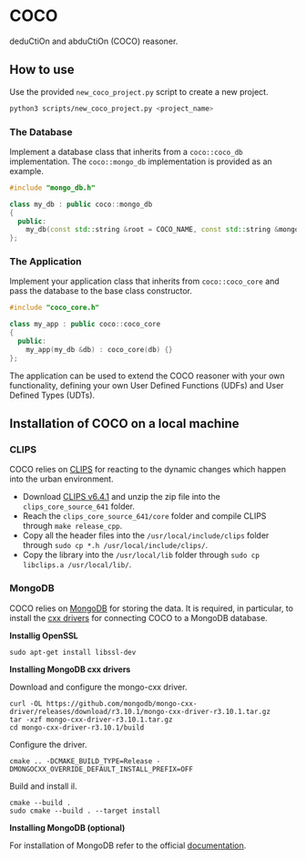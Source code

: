 # COCO

deduCtiOn and abduCtiOn (COCO) reasoner.

## How to use

Use the provided `new_coco_project.py` script to create a new project.

```bash
python3 scripts/new_coco_project.py <project_name>
```

### The Database

Implement a database class that inherits from a `coco::coco_db` implementation. The `coco::mongo_db` implementation is provided as an example.

```cpp
#include "mongo_db.h"

class my_db : public coco::mongo_db
{
  public:
    my_db(const std::string &root = COCO_NAME, const std::string &mongodb_uri = MONGODB_URI(MONGODB_HOST, MONGODB_PORT)) : mongo_db(root, mongodb_uri) {}
};
```

### The Application

Implement your application class that inherits from `coco::coco_core` and pass the database to the base class constructor.

```cpp
#include "coco_core.h"

class my_app : public coco::coco_core
{
  public:
    my_app(my_db &db) : coco_core(db) {}
};
```

The application can be used to extend the COCO reasoner with your own functionality, defining your own User Defined Functions (UDFs) and User Defined Types (UDTs).

## Installation of COCO on a local machine

### CLIPS

COCO relies on [CLIPS](https://www.clipsrules.net) for reacting to the dynamic changes which happen into the urban environment.
 - Download [CLIPS v6.4.1](https://sourceforge.net/projects/clipsrules/files/CLIPS/6.4.1/clips_core_source_641.zip/download) and unzip the zip file into the `clips_core_source_641` folder.
 - Reach the `clips_core_source_641/core` folder and compile CLIPS through `make release_cpp`.
 - Copy all the header files into the `/usr/local/include/clips` folder through `sudo cp *.h /usr/local/include/clips/`.
 - Copy the library into the `/usr/local/lib` folder through `sudo cp libclips.a /usr/local/lib/`.

### MongoDB

COCO relies on [MongoDB](https://www.mongodb.com) for storing the data. It is required, in particular, to install the [cxx drivers](https://www.mongodb.com/docs/drivers/cxx/) for connecting COCO to a MongoDB database.

**Installig OpenSSL**

```shell
sudo apt-get install libssl-dev
```

**Installing MongoDB cxx drivers**

Download and configure the mongo-cxx driver.

```shell
curl -OL https://github.com/mongodb/mongo-cxx-driver/releases/download/r3.10.1/mongo-cxx-driver-r3.10.1.tar.gz
tar -xzf mongo-cxx-driver-r3.10.1.tar.gz
cd mongo-cxx-driver-r3.10.1/build
```

Configure the driver.

```shell
cmake .. -DCMAKE_BUILD_TYPE=Release -DMONGOCXX_OVERRIDE_DEFAULT_INSTALL_PREFIX=OFF
```

Build and install il.

```shell
cmake --build .
sudo cmake --build . --target install
```

**Installing MongoDB (optional)**

For installation of MongoDB refer to the official [documentation](https://www.mongodb.com/docs/manual/installation).
